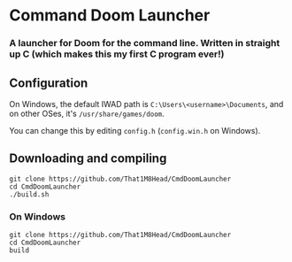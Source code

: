 # Command Doom Launcher
### A launcher for Doom for the command line. Written in straight up C (which makes this my first C program ever!)

## Configuration
On Windows, the default IWAD path is `C:\Users\<username>\Documents`, and on other OSes, it's `/usr/share/games/doom`.

You can change this by editing `config.h` (`config.win.h` on Windows).

## Downloading and compiling
```
git clone https://github.com/That1M8Head/CmdDoomLauncher
cd CmdDoomLauncher
./build.sh
```

### On Windows
```
git clone https://github.com/That1M8Head/CmdDoomLauncher
cd CmdDoomLauncher
build
```
